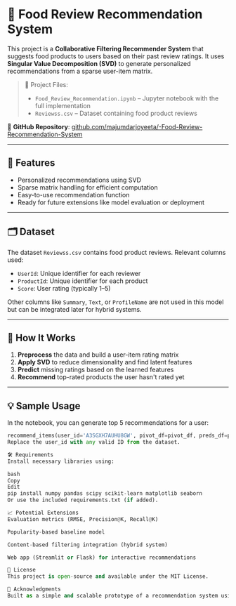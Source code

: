 # 🍔 Food Review Recommendation System

This project is a **Collaborative Filtering Recommender System** that suggests food products to users based on their past review ratings. It uses **Singular Value Decomposition (SVD)** to generate personalized recommendations from a sparse user-item matrix.

> 📁 Project Files:
> - `Food_Review_Recommendation.ipynb` – Jupyter notebook with the full implementation  
> - `Reviewss.csv` – Dataset containing food product reviews

🔗 **GitHub Repository**: [github.com/majumdarjoyeeta/-Food-Review-Recommendation-System](https://github.com/majumdarjoyeeta/-Food-Review-Recommendation-System)

---

## 🚀 Features

- Personalized recommendations using SVD
- Sparse matrix handling for efficient computation
- Easy-to-use recommendation function
- Ready for future extensions like model evaluation or deployment

---

## 🗂️ Dataset

The dataset `Reviewss.csv` contains food product reviews. Relevant columns used:

- `UserId`: Unique identifier for each reviewer
- `ProductId`: Unique identifier for each product
- `Score`: User rating (typically 1–5)

Other columns like `Summary`, `Text`, or `ProfileName` are not used in this model but can be integrated later for hybrid systems.

---

## 📌 How It Works

1. **Preprocess** the data and build a user-item rating matrix
2. **Apply SVD** to reduce dimensionality and find latent features
3. **Predict** missing ratings based on the learned features
4. **Recommend** top-rated products the user hasn't rated yet

---

## 💡 Sample Usage

In the notebook, you can generate top 5 recommendations for a user:

```python
recommend_items(user_id='A3SGXH7AUHU8GW', pivot_df=pivot_df, preds_df=preds_df, num_recommendations=5)
Replace the user_id with any valid ID from the dataset.

🛠️ Requirements
Install necessary libraries using:

bash
Copy
Edit
pip install numpy pandas scipy scikit-learn matplotlib seaborn
Or use the included requirements.txt (if added).

📈 Potential Extensions
Evaluation metrics (RMSE, Precision@K, Recall@K)

Popularity-based baseline model

Content-based filtering integration (hybrid system)

Web app (Streamlit or Flask) for interactive recommendations

📜 License
This project is open-source and available under the MIT License.

🙌 Acknowledgments
Built as a simple and scalable prototype of a recommendation system using collaborative filtering techniques, similar to those used by platforms like Amazon and Yelp.


